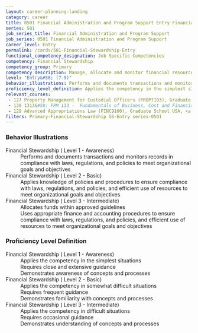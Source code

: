 ```yaml
---
layout: career-planning-landing
category: career
title: 0501 Financial Administration and Program Support Entry Financial Stewardship
series: 501
job_series_title: Financial Administration and Program Support
job_series: 0501 Financial Administration and Program Support
career_level: Entry
permalink: /cards/501-Financial-Stewardship-Entry
functional_competency_designation: Job Specific Competencies
competency: Financial Stewardship
competency_group: Primary
competency_description: Manage, allocate and monitor financial resources in compliance with laws, regulations, and policies, with sufficient transparency and appropriate internal controls to ensure these resources are efficIently applied to meet organizational goals and objectives, while considering the Federal Government's fiduciary duty to the Nation
level: "Entry&#58; (7-9)"
behavior_illustrations: Performs and documents transactions and monitors records in compliance with laws, regulations, and policies to meet organizational goals and objectives ? Applies knowledge of policies and procedures to ensure compliance with laws, regulations, and policies, and efficient use of resources to meet organizational goals and objectives ? Allocates funds within approved guidelines ? Uses appropriate finance and accounting procedures to ensure compliance with laws, regulations, and policies, and efficient use of resources to meet organizational goals and objectives
proficiency_level_definition: Applies the competency in the simplest situations ? Requires close and extensive guidance ? Demonstrates awareness of concepts and processes ? Applies the competency in somewhat difficult situations ? Requires frequent guidance ? Demonstrates familiarity with concepts and processes ? Applies the competency in difficult situations ? Requires occasional guidance ? Demonstrates understanding of concepts and processes
relevant_courses: 
 - 127 Property Management for Custodial Officers (PROP7103), Graduate School USA, <a href="https://www.graduateschool.edu/solr-search/content?keys=PROP7103">https://www.graduateschool.edu/solr-search/content?keys=PROP7103</a>
 - 128 1313&#58; FPM 133 -  Fundamentals of Business, Cost and Financial Management, Learning Tree
 - 129 Advanced Appropriations Law (FINC9100), Graduate School USA, <a href="https://www.graduateschool.edu/solr-search/content?keys=FINC9100">https://www.graduateschool.edu/solr-search/content?keys=FINC9100</a>
filters: Primary-Financial-Stewardship GS-Entry series-0501
---
```


<div class="desktop:grid-col-6 margin-y-205">
  <div class="border-top-05 bg-white padding-2 shadow-5 height-full members-hover border-1px border-gray-30 border-top-orange radius-lg">
    <h3>Behavior Illustrations</h3>
    <dl class="text-base"><dt>Financial Stewardship ( Level 1 - Awareness)</dt><dd>Performs and documents transactions and monitors records in compliance with laws, regulations, and policies to meet organizational goals and objectives</dd><dt>Financial Stewardship ( Level 2 - Basic)</dt><dd>Applies knowledge of policies and procedures to ensure compliance with laws, regulations, and policies, and efficient use of resources to meet organizational goals and objectives</dd><dt>Financial Stewardship ( Level 3 - Intermediate)</dt><dd>Allocates funds within approved guidelines </dd><dd> Uses appropriate finance and accounting procedures to ensure compliance with laws, regulations, and policies, and efficient use of resources to meet organizational goals and objectives</dd></dl>
  </div>
</div>
<div class="desktop:grid-col-6 margin-y-205">
  <div class="border-top-05 bg-white padding-2 shadow-5 height-full members-hover border-1px border-gray-30 border-top-orange radius-lg">
    <h3>Proficiency Level Definition</h3>
    <dl class="text-base"><dt>Financial Stewardship ( Level 1 - Awareness)</dt><dd>Applies the competency in the simplest situations </dd><dd> Requires close and extensive guidance </dd><dd> Demonstrates awareness of concepts and processes</dd><dt>Financial Stewardship ( Level 2 - Basic)</dt><dd>Applies the competency in somewhat difficult situations </dd><dd> Requires frequent guidance </dd><dd> Demonstrates familiarity with concepts and processes</dd><dt>Financial Stewardship ( Level 3 - Intermediate)</dt><dd>Applies the competency in difficult situations </dd><dd> Requires occasional guidance </dd><dd> Demonstrates understanding of concepts and processes</dd></dl>
  </div>
</div>